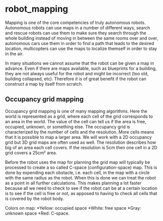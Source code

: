 # robot_mapping

Mapping is one of the core competencies of truly autonomous robots. Autonomous robots can use maps in a number of different ways, search and rescue robots can use them to make sure they search through the whole building instead of moving in between the same rooms over and over, autonomous cars use them in order to find a path that leads to the desired location, multicopters can use the maps to localize themself in order to stay in the air.

In many situations we cannot assume that the robot can be given a map in advance. Even if there are maps available, such as blueprints for a building, they are not always useful for the robot and might be incorrect (too old, building collapsed, etc). Therefore it is of great benefit if the robot can construct a map by itself from scratch.

## Occupancy grid mapping

Occupancy grid mapping is one of many mapping algorithms. Here the world is represented as a grid, where each cell of the grid corresponds to an area in the world. The value of the cell can tell us if the area is free, occupied, unknown, or something else. The occupancy grid is characterized by the number of cells and the resolution. More cells means that it is possible to map a larger area. We will work with a 2D occupancy grid but 3D grid maps are often used as well. The resolution describes how big of an area each cell covers. If the resolution is 5cm then one cell in a 2D grid covers a 25cm² area.

Before the robot uses the map for planning the grid map will typically be processed to create a so called C-space (configuration-space) map. This is done by expending each obstacle, i.e. each cell, in the map with a circle with the same radius as the robot. When this is done we can treat the robot as a point in all further calculations. This makes planning a lot faster because all we need to check to see if the robot can be at a certain location is to see if the cell is free or not, as apposed to having to check all cells that is covered by the robot body.

Colors on map:
*Yellow: occupied space
*White: free space
*Gray: unknown space
*Red: C-space.